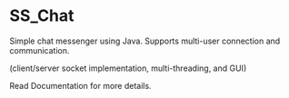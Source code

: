 # SS_Chat

Simple chat messenger using Java. Supports multi-user connection and communication. 

(client/server socket implementation, multi-threading, and GUI)

Read Documentation for more details.
